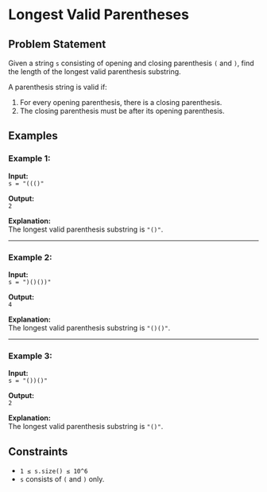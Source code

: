 # Longest Valid Parentheses

 
## Problem Statement
Given a string `s` consisting of opening and closing parenthesis `(` and `)`, find the length of the longest valid parenthesis substring.

A parenthesis string is valid if:
1. For every opening parenthesis, there is a closing parenthesis.
2. The closing parenthesis must be after its opening parenthesis.

## Examples

### Example 1:
**Input:**  
`s = "((()"`

**Output:**  
`2`

**Explanation:**  
The longest valid parenthesis substring is `"()"`.

---

### Example 2:
**Input:**  
`s = ")()())"`

**Output:**  
`4`

**Explanation:**  
The longest valid parenthesis substring is `"()()"`.

---

### Example 3:
**Input:**  
`s = "())()"`

**Output:**  
`2`

**Explanation:**  
The longest valid parenthesis substring is `"()"`.

## Constraints
- `1 ≤ s.size() ≤ 10^6`
- `s` consists of `(` and `)` only.

